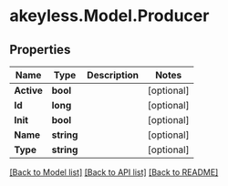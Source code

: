 # akeyless.Model.Producer
## Properties

Name | Type | Description | Notes
------------ | ------------- | ------------- | -------------
**Active** | **bool** |  | [optional] 
**Id** | **long** |  | [optional] 
**Init** | **bool** |  | [optional] 
**Name** | **string** |  | [optional] 
**Type** | **string** |  | [optional] 

[[Back to Model list]](../README.md#documentation-for-models) [[Back to API list]](../README.md#documentation-for-api-endpoints) [[Back to README]](../README.md)

